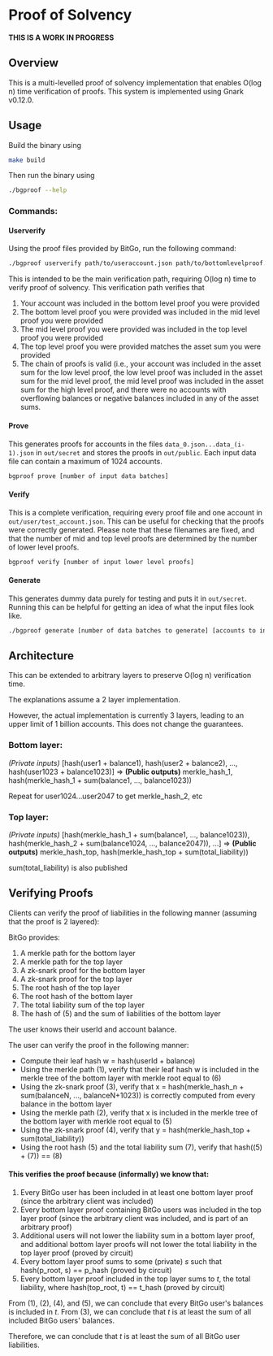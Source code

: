 # Proof of Solvency

**THIS IS A WORK IN PROGRESS**

## Overview

This is a multi-levelled proof of solvency implementation that enables O(log n) time verification of proofs. 
This system is implemented using Gnark v0.12.0.

## Usage

Build the binary using

```bash
make build
```

Then run the binary using

```bash
./bgproof --help
```

### Commands:

#### Userverify

Using the proof files provided by BitGo, run the following command:

```bash
./bgproof userverify path/to/useraccount.json path/to/bottomlevelproof.json path/to/midlevelproof.json path/to/toplevelproof.json
```

This is intended to be the main verification path, requiring O(log n) time to verify proof of solvency. This verification path verifies that
1) Your account was included in the bottom level proof you were provided
2) The bottom level proof you were provided was included in the mid level proof you were provided
3) The mid level proof you were provided was included in the top level proof you were provided
4) The top level proof you were provided matches the asset sum you were provided
5) The chain of proofs is valid (i.e., your account was included in the asset sum for the low level proof, 
the low level proof was included in the asset sum for the mid level proof, 
the mid level proof was included in the asset sum for the high level proof, and
there were no accounts with overflowing balances or negative balances included in any of the asset sums.

#### Prove

This generates proofs for accounts in the files `data_0.json...data_(i-1).json` in `out/secret` and stores the proofs in `out/public`. 
Each input data file can contain a maximum of 1024 accounts.

```bash
bgproof prove [number of input data batches]
```

#### Verify

This is a complete verification, requiring every proof file and one account in `out/user/test_account.json`. 
This can be useful for checking that the proofs were correctly generated. Please note that these filenames are fixed,
and that the number of mid and top level proofs are determined by the number of lower level proofs.

```bash
bgproof verify [number of input lower level proofs]
```

#### Generate

This generates dummy data purely for testing and puts it in `out/secret`. Running this can be helpful for getting an idea of what the input files look like.

```bash
./bgproof generate [number of data batches to generate] [accounts to include per batch]
```

## Architecture

This can be extended to arbitrary layers to preserve O(log n) verification time.

The explanations assume a 2 layer implementation. 

However, the actual implementation is currently 3 layers, leading to an upper limit of 1 billion accounts. This does not change the guarantees.

### Bottom layer: 

_(Private inputs)_ [hash(user1 + balance1), hash(user2 + balance2), ..., hash(user1023 + balance1023)] => **(Public outputs)** merkle_hash_1, hash(merkle_hash_1 + sum(balance1, ..., balance1023))

Repeat for user1024...user2047 to get merkle_hash_2, etc

### Top layer: 

_(Private inputs)_ [hash(merkle_hash_1 + sum(balance1, ..., balance1023)), hash(merkle_hash_2 + sum(balance1024, ..., balance2047)), ...] => **(Public outputs)** merkle_hash_top, hash(merkle_hash_top + sum(total_liability))

sum(total_liability) is also published

## Verifying Proofs

Clients can verify the proof of liabilities in the following manner (assuming that the proof is 2 layered):

BitGo provides:
1) A merkle path for the bottom layer
2) A merkle path for the top layer
3) A zk-snark proof for the bottom layer
4) A zk-snark proof for the top layer
5) The root hash of the top layer
6) The root hash of the bottom layer
7) The total liability sum of the top layer
8) The hash of (5) and the sum of liabilities of the bottom layer

The user knows their userId and account balance.

The user can verify the proof in the following manner:
- Compute their leaf hash w = hash(userId + balance)
- Using the merkle path (1), verify that their leaf hash w is included 
in the merkle tree of the bottom layer with merkle root equal to (6)
- Using the zk-snark proof (3), verify that x = hash(merkle_hash_n + sum(balanceN, ..., balanceN+1023))
is correctly computed from every balance in the bottom layer
- Using the merkle path (2), verify that x is included
in the merkle tree of the bottom layer with merkle root equal to (5)
- Using the zk-snark proof (4), verify that y = hash(merkle_hash_top + sum(total_liability))
- Using the root hash (5) and the total liability sum (7), verify that hash((5) + (7)) == (8)

#### This verifies the proof because (informally) we know that:

1) Every BitGo user has been included in at least one bottom layer proof (since the arbitrary client was included)
2) Every bottom layer proof containing BitGo users was included in the top layer proof (since the arbitrary client was included, and is part of an arbitrary proof)
3) Additional users will not lower the liability sum in a bottom layer proof, and additional bottom layer proofs will not lower the total liability in the top layer proof (proved by circuit)
4) Every bottom layer proof sums to some (private) _s_ such that hash(p_root, s) == p_hash (proved by circuit)
5) Every bottom layer proof included in the top layer sums to _t_, the total liability, where hash(top_root, t) == t_hash (proved by circuit)

From (1), (2), (4), and (5), we can conclude that every BitGo user's balances is included in _t_. 
From (3), we can conclude that _t_ is at least the sum of all included BitGo users' balances.

Therefore, we can conclude that _t_ is at least the sum of all BitGo user liabilities.
